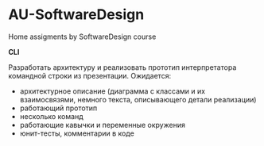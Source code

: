 # AU-SoftwareDesign
Home assigments by SoftwareDesign course

**CLI**

Разработать архитектуру и реализовать прототип интерпретатора командной строки из презентации.
Ожидается:
* архитектурное описание (диаграмма с классами и их взаимосвязями, немного текста, описывающего детали реализации)
* работающий прототип
* несколько команд
* работающие кавычки и переменные окружения
* юнит-тесты, комментарии в коде
